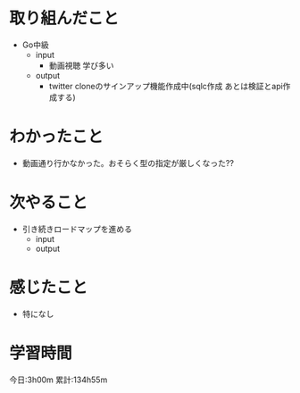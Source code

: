 # 取り組んだこと
  - Go中級
    - input
      - 動画視聴 学び多い
    - output
      - twitter cloneのサインアップ機能作成中(sqlc作成 あとは検証とapi作成する)

# わかったこと
  - 動画通り行かなかった。おそらく型の指定が厳しくなった??

# 次やること
  - 引き続きロードマップを進める
    - input
    - output

# 感じたこと
 - 特になし

# 学習時間
今日:3h00m
累計:134h55m
